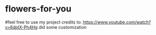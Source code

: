 # flowers-for-you
#feel free to use my project
credits to: https://www.youtube.com/watch?v=6dpIX-Ph4Hg 
did some customization 

